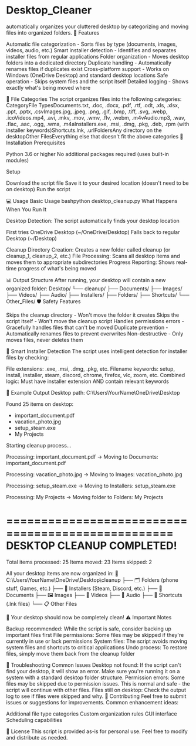 # Desktop_Cleaner

automatically organizes your cluttered desktop by categorizing and moving files into organized folders.
🚀 Features

Automatic file categorization - Sorts files by type (documents, images, videos, audio, etc.)
Smart installer detection - Identifies and separates installer files from regular applications
Folder organization - Moves desktop folders into a dedicated directory
Duplicate handling - Automatically renames files if duplicates exist
Cross-platform support - Works on Windows (OneDrive Desktop) and standard desktop locations
Safe operation - Skips system files and the script itself
Detailed logging - Shows exactly what's being moved where

📁 File Categories
The script organizes files into the following categories:
CategoryFile TypesDocuments.txt, .doc, .docx, .pdf, .rtf, .odt, .xls, .xlsx, .ppt, .pptx, .csvImages.jpg, .jpeg, .png, .gif, .bmp, .tiff, .svg, .webp, .icoVideos.mp4, .avi, .mkv, .mov, .wmv, .flv, .webm, .m4vAudio.mp3, .wav, .flac, .aac, .ogg, .wma, .m4aInstallers.exe, .msi, .dmg, .pkg, .deb, .rpm (with installer keywords)Shortcuts.lnk, .urlFoldersAny directory on the desktopOther FilesEverything else that doesn't fit the above categories
🔧 Installation
Prerequisites

Python 3.6 or higher
No additional packages required (uses built-in modules)

Setup

Download the script file
Save it to your desired location (doesn't need to be on desktop)
Run the script

💻 Usage
Basic Usage
bashpython desktop_cleanup.py
What Happens When You Run It

Desktop Detection: The script automatically finds your desktop location

First tries OneDrive Desktop (~/OneDrive/Desktop)
Falls back to regular Desktop (~/Desktop)


Cleanup Directory Creation: Creates a new folder called cleanup (or cleanup_1, cleanup_2, etc.)
File Processing: Scans all desktop items and moves them to appropriate subdirectories
Progress Reporting: Shows real-time progress of what's being moved

📊 Output Structure
After running, your desktop will contain a new organized folder:
Desktop/
└── cleanup/
    ├── Documents/
    ├── Images/
    ├── Videos/
    ├── Audio/
    ├── Installers/
    ├── Folders/
    ├── Shortcuts/
    └── Other_Files/
🛡️ Safety Features

Skips the cleanup directory - Won't move the folder it creates
Skips the script itself - Won't move the cleanup script
Handles permissions errors - Gracefully handles files that can't be moved
Duplicate prevention - Automatically renames files to prevent overwrites
Non-destructive - Only moves files, never deletes them

🎯 Smart Installer Detection
The script uses intelligent detection for installer files by checking:

File extensions: .exe, .msi, .dmg, .pkg, etc.
Filename keywords: setup, install, installer, steam, discord, chrome, firefox, vlc, zoom, etc.
Combined logic: Must have installer extension AND contain relevant keywords

📝 Example Output
Desktop path: C:\Users\YourName\OneDrive\Desktop

Found 25 items on desktop:
  - important_document.pdf
  - vacation_photo.jpg
  - setup_steam.exe
  - My Projects

Starting cleanup process...

Processing: important_document.pdf
  -> Moving to Documents: important_document.pdf

Processing: vacation_photo.jpg
  -> Moving to Images: vacation_photo.jpg

Processing: setup_steam.exe
  -> Moving to Installers: setup_steam.exe

Processing: My Projects
  -> Moving folder to Folders: My Projects

==================================================
DESKTOP CLEANUP COMPLETED!
==================================================
Total items processed: 25
Items moved: 23
Items skipped: 2

All your desktop items are now organized in:
📁 C:\Users\YourName\OneDrive\Desktop\cleanup
├── 🗂️  Folders (phone stuff, Games, etc.)
├── 🔧 Installers (Steam, Discord, etc.)
├── 📄 Documents
├── 🖼️  Images
├── 🎥 Videos
├── 🎵 Audio
├── 🔗 Shortcuts (.lnk files)
└── 📋 Other Files

🎉 Your desktop should now be completely clean!
⚠️ Important Notes

Backup recommended: While the script is safe, consider backing up important files first
File permissions: Some files may be skipped if they're currently in use or lack permissions
System files: The script avoids moving system files and shortcuts to critical applications
Undo process: To restore files, simply move them back from the cleanup folder

🐛 Troubleshooting
Common Issues
Desktop not found: If the script can't find your desktop, it will show an error. Make sure you're running it on a system with a standard desktop folder structure.
Permission errors: Some files may be skipped due to permission issues. This is normal and safe - the script will continue with other files.
Files still on desktop: Check the output log to see if files were skipped and why.
🤝 Contributing
Feel free to submit issues or suggestions for improvements. Common enhancement ideas:

Additional file type categories
Custom organization rules
GUI interface
Scheduling capabilities

📄 License
This script is provided as-is for personal use. Feel free to modify and distribute as needed.

